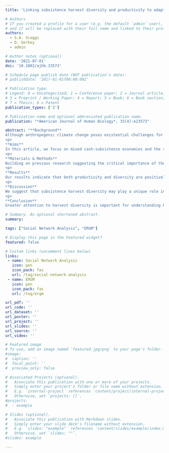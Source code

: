 ```yaml
---
title: 'Linking subsistence harvest diversity and productivity to adaptive capacity in an Alaskan food sharing network'

# Authors
# If you created a profile for a user (e.g. the default `admin` user), write the username (folder name) here
# and it will be replaced with their full name and linked to their profile.
authors:
  - S.A. Scaggs
  - D. Gerkey
  - admin

# Author notes (optional)
date: '2021-07-01'
doi: '10.1002/ajhb.23573'

# Schedule page publish date (NOT publication's date).
# publishDate: '2017-01-01T00:00:00Z'

# Publication type.
# Legend: 0 = Uncategorized; 1 = Conference paper; 2 = Journal article;
# 3 = Preprint / Working Paper; 4 = Report; 5 = Book; 6 = Book section;
# 7 = Thesis; 8 = Patent
publication_types: ['2']

# Publication name and optional abbreviated publication name.
publication: "*American Journal of Human Biology*, 33(4):e23573"

abstract: "**Background**
Although anthropogenic climate change poses existential challenges for Indigenous communities in the Arctic, these challenges are not entirely unprecedented. Over many generations, Arctic peoples have developed a wide range of behavioral strategies to navigate environmental change and uncertainty, and these strategies provide a foundation for contemporary adaptation.
<p>
**Aims**
In this article, we focus on mixed cash-subsistence economies and the social networks that underlie them in Alaska. The patterns of food production, labor exchange, and food sharing in subsistence-oriented communities throughout Alaska are driven by the productivity of keystone households who regularly harvest and share resources within and between communities.
<p>
**Materials & Methods**
Building on previous research suggesting the critical importance of these networks to community resilience, we use network analysis to investigate whether patterns in resource transfers between households are associated with subsistence harvest diversity—the diversity of species harvested by a household unit. We use exponential random graph models to describe the structure of a sharing network from Aniak, Alaska, and model the links between harvest productivity, harvest diversity, and household position in this network.
<p>
**Results**
Our results indicate that both productivity and diversity are positively associated with network connections, and that productivity alone provides an incomplete model of network structure.
<p>
**Discussion**
We suggest that subsistence harvest diversity may play a unique role in supporting adaptive capacity and resilience by maintaining the productivity of keystone households despite changing environments and sustaining social network structures that circulate resources throughout the community. Harvest diversity may also serve as a broad indicator of Indigenous ecological knowledge and a tangible representation of cultural practices, values, and worldviews that underlie subsistence in Alaska.
<p>
**Conclusion**
Greater attention to harvest diversity is important for understanding how subsistence networks adapt to environmental change and uncertainty linked to social and ecological dynamics of anthropogenic climate change."

# Summary. An optional shortened abstract.
summary: 

tags: ["Social Network Analysis", "ERGM"]

# Display this page in the Featured widget?
featured: false

# Custom links (uncomment lines below)
links:
 - name: Social Network Analysis
   icon: pen
   icon_pack: fas
   url: /tag/social-network-analysis
 - name: ERGM
   icon: pen
   icon_pack: fas
   url: /tag/ergm

url_pdf: ''
url_code: ''
url_dataset: ''
url_poster: ''
url_project: ''
url_slides: ''
url_source: ''
url_video: ''

# Featured image
# To use, add an image named `featured.jpg/png` to your page's folder.
#image:
#  caption: ''
#  focal_point: ''
#  preview_only: false

# Associated Projects (optional).
#   Associate this publication with one or more of your projects.
#   Simply enter your project's folder or file name without extension.
#   E.g. `internal-project` references `content/project/internal-project/index.md`.
#   Otherwise, set `projects: []`.
#projects:
#  - example

# Slides (optional).
#   Associate this publication with Markdown slides.
#   Simply enter your slide deck's filename without extension.
#   E.g. `slides: "example"` references `content/slides/example/index.md`.
#   Otherwise, set `slides: ""`.
#slides: example

---
```

